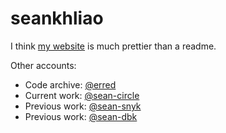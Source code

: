 # seankhliao

I think [my website](https://seankhliao.com/gh-r-s)
is much prettier than a readme.

Other accounts:

- Code archive: [@erred](https://github.com/erred)
- Current work: [@sean-circle](https://github.com/sean-circle)
- Previous work: [@sean-snyk](https://github.com/sean-snyk)
- Previous work: [@sean-dbk](https://github.com/sean-dbk)

